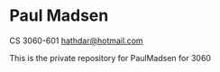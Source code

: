 Paul Madsen
================== 
CS 3060-601
hathdar@hotmail.com

This is the private repository for PaulMadsen for 3060

